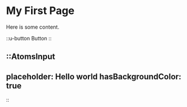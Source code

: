 # My First Page

Here is some content.

::u-button
Button
::

::AtomsInput
---
placeholder: Hello world
hasBackgroundColor: true
---
::